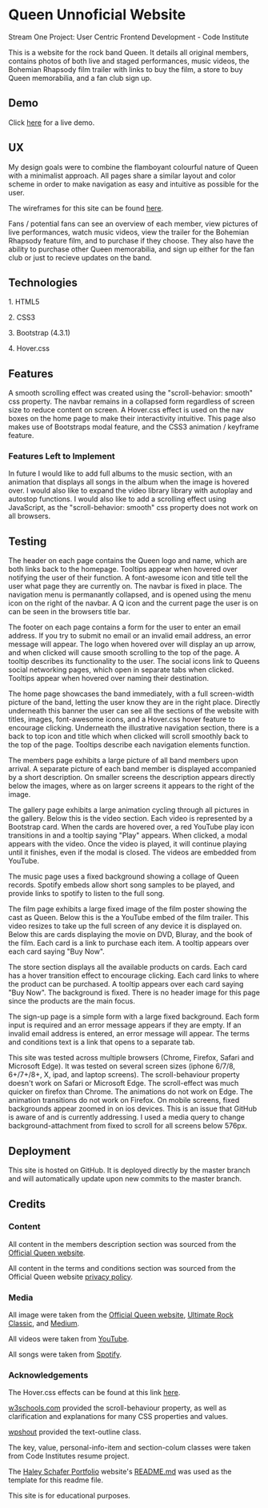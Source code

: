 <h1>Queen Unnoficial Website</h1>

<p>Stream One Project: User Centric Frontend Development - Code Institute</p>
<p>This is a website for the rock band Queen. It details all original members, contains photos of both live and staged performances, music videos, the Bohemian Rhapsody film trailer with links to buy the film, a store to buy Queen memorabilia, and a fan club sign up.</p>

<h2>Demo</h2>

<p>Click <a href="https://olan1.github.io/milestone-project-1/" target=_blank>here</a> for a live demo.</p>

<h2>UX</h2>

<p>My design goals were to combine the flamboyant colourful nature of Queen with a minimalist approach. All pages share a similar layout and color scheme in order to make navigation as easy and intuitive as possible for the user.</p>
<p>The wireframes for this site can be found <a href="https://github.com/Olan1/milestone-project-1/blob/master/assets/wireframes/wireframes.pdf" target="_blank">here</a>.</p>
<p>Fans / potential fans can see an overview of each member, view pictures of live performances, watch music videos, view the trailer for the Bohemian Rhapsody feature film, and to purchase if they choose. They also have the ability to purchase other Queen memorabilia, and sign up either for the fan club or just to recieve updates on the band.</p>

<h2>Technologies</h2>
<p>1. HTML5</p>
<p>2. CSS3</p>
<p>3. Bootstrap (4.3.1)</p>
<p>4. Hover.css</p>

<h2>Features</h2>
<p>A smooth scrolling effect was created using the "scroll-behavior: smooth" css property. The navbar remains in a collapsed form regardless of screen size to reduce content on screen. A Hover.css effect is used on the nav boxes on the home page to make their interactivity intuitive. This page also makes use of Bootstraps modal feature, and the CSS3 animation / keyframe feature.</p> 

<h3>Features Left to Implement</h3>
<p>In future I would like to add full albums to the music section, with an animation that displays all songs in the album when the image is hovered over. I would also like to expand the video library library with autoplay and autostop functions. I would also like to add a scrolling effect using JavaScript, as the "scroll-behavior: smooth" css property does not work on all browsers.</p>

<h2>Testing</h2>
<p>The header on each page contains the Queen logo and name, which are both links back to the homepage. Tooltips appear when hovered over notifying the user of their function. A font-awesome icon and title tell the user what page they are currently on. The navbar is fixed in place. The navigation menu is permanantly collapsed, and is opened using the menu icon on the right of the navbar. A Q icon and the current page the user is on can be seen in the browsers title bar.</p>
<p>The footer on each page contains a form for the user to enter an email address. If you try to submit no email or an invalid email address, an error message will appear. The logo when hovered over will display an up arrow, and when clicked will cause smooth scrolling to the top of the page. A tooltip describes its functionality to the user. The social icons link to Queens social networking pages, which open in separate tabs when clicked. Tooltips appear when hovered over naming their destination.<p>
<p>The home page showcases the band immediately, with a full screen-width picture of the band, letting the user know they are in the right place. Directly underneath this banner the user can see all the sections of the website with titles, images, font-awesome icons, and a Hover.css hover feature to encourage clicking. Underneath the illustrative navigation section, there is a back to top icon and title which when clicked will scroll smoothly back to the top of the page. Tooltips describe each navigation elements function.</p>
<p>The members page exhibits a large picture of all band members upon arrival. A separate picture of each band member is displayed accompanied by a short description. On smaller screens the description appears directly below the images, where as on larger screens it appears to the right of the image.</p>
<p>The gallery page exhibits a large animation cycling through all pictures in the gallery. Below this is the video section. Each video is represented by a Bootstrap card. When the cards are hovered over, a red YouTube play icon transitions in and a tooltip saying "Play" appears. When clicked, a modal appears with the video. Once the video is played, it will continue playing until it finishes, even if the modal is closed. The videos are embedded from YouTube.</p>
<p>The music page uses a fixed background showing a collage of Queen records. Spotify embeds allow short song samples to be played, and provide links to spotify to listen to the full song.</p>
<p>The film page exhibits a large fixed image of the film poster showing the cast as Queen. Below this is the a YouTube embed of the film trailer. This video resizes to take up the full screen of any device it is displayed on. Below this are cards displaying the movie on DVD, Bluray, and the book of the film. Each card is a link to purchase each item. A tooltip appears over each card saying "Buy Now".</p>
<p>The store section displays all the available products on cards. Each card has a hover transition effect to encourage clicking. Each card links to where the product can be purchased. A tooltip appears over each card saying "Buy Now". The background is fixed. There is no header image for this page since the products are the main focus.</p>
<p>The sign-up page is a simple form with a large fixed background. Each form input is required and an error message appears if they are empty. If an invalid email address is entered, an error message will appear. The terms and conditions text is a link that opens to a separate tab.</p>
<p>This site was tested across multiple browsers (Chrome, Firefox, Safari and Microsoft Edge). It was tested on several screen sizes (iphone 6/7/8, 6+/7+/8+, X, ipad, and laptop screens). The scroll-behaviour property doesn't work on Safari or Microsoft Edge. The scroll-effect was much quicker on firefox than Chrome. The animations do not work on Edge. The animation transitions do not work on Firefox. On mobile screens, fixed backgrounds appear zoomed in on ios devices. This is an issue that GitHub is aware of and is currently addressing. I used a media query to change background-attachment from fixed to scroll for all screens below 576px.</p>

<h2>Deployment</h2>
<p>This site is hosted on GitHub. It is deployed directly by the master branch and will automatically update upon new commits to the master branch.</p>

<h2>Credits</h2>

<h3>Content</h3>
<p>All content in the members description section was sourced from the <a href="http://www.queenonline.com/" target="_blank">Official Queen website</a>.</p>
<p>All content in the terms and conditions section was sourced from the Official Queen website <a href="http://www.queenonline.com/privacy_policy" target="_blank">privacy policy</a>.</p>

<h3>Media</h3>
<p>All image were taken from the <a href="http://www.queenonline.com/" target="_blank">Official Queen website</a>, <a href="https://ultimateclassicrock.com/queen-albums-worst-to-best/" target="_blank">Ultimate Rock Classic</a>, and <a href="https://medium.com/one-reel-at-a-time/film-review-bohemian-rhapsody-5d4032f7fd79" target="_blank">Medium</a>.</p>
<p>All videos were taken from <a href="https://www.youtube.com/" target=_blank>YouTube</a>.
<p>All songs were taken from <a href="https://www.spotify.com/ie/" target=_blank>Spotify</a>.

<h3>Acknowledgements</h3>
<p>The Hover.css effects can be found at this link <a href="https://ianlunn.github.io/Hover/" target="_blank">here</a>.</p>
<p><a href="https://www.w3schools.com/" target="_blank">w3schools.com</a> provided the scroll-behaviour property, as well as clarification and explanations for many CSS properties and values.</p>
<p><a href="https://wpshout.com/quick-guides/create-text-outline-css/" target="_blank">wpshout</a> provided the text-outline class.</p>
<p>The key, value, personal-info-item and section-colum classes were taken from Code Institutes resume project.</p>
<p>The <a href="https://www.haleyschafer.com/" target="_blank">Haley Schafer Portfolio</a> website's <a href="https://github.com/Code-Institute-Solutions/StudentExampleProjectGradeFive/blob/master/README.md#demo" target="_blank">README.md</a> was used as the template for this readme file.</p>

<p>This site is for educational purposes.</p>